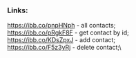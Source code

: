 ### Links:

https://ibb.co/pnpHNph - all contacts;\
https://ibb.co/pRgkF8F - get contact by id;\
https://ibb.co/KDsZpxJ - add contact;\
https://ibb.co/F5z3yRj - delete contact;\
